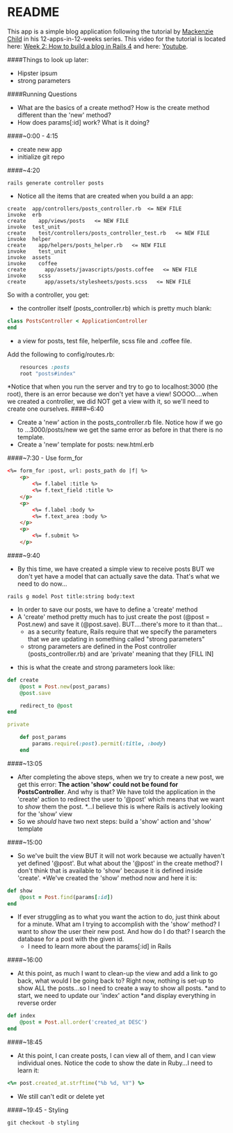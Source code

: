 # README

This app is a simple blog application following the tutorial by [Mackenzie Child](https://mackenziechild.me/) in his
12-apps-in-12-weeks series.  This video for the tutorial is located here: [Week 2: How to build a blog in Rails 4](https://mackenziechild.me/12-in-12/2/) and here: [Youtube](https://youtu.be/BI_VnnOLSKY?list=PL23ZvcdS3XPLNdRYB_QyomQsShx59tpc-).

####Things to look up later:
- Hipster ipsum
- strong parameters

####Running Questions
- What are the basics of a create method?  How is the create method different than the 'new' method?
- How does params[:id] work?  What is it doing?


####~0:00 - 4:15
- create new app
- initialize git repo

####~4:20
```shell
rails generate controller posts
```
- Notice all the items that are created when you build a an app:
```shell
create  app/controllers/posts_controller.rb  <= NEW FILE
invoke  erb
create    app/views/posts   <= NEW FILE
invoke  test_unit
create    test/controllers/posts_controller_test.rb   <= NEW FILE
invoke  helper
create    app/helpers/posts_helper.rb   <= NEW FILE
invoke    test_unit
invoke  assets
invoke    coffee
create      app/assets/javascripts/posts.coffee   <= NEW FILE
invoke    scss
create      app/assets/stylesheets/posts.scss   <= NEW FILE
```
So with a controller, you get:
  - the controller itself (posts_controller.rb) which is pretty much blank:
```ruby
class PostsController < ApplicationController
end
```
  * a view for posts, test file, helperfile, scss file and .coffee file.

Add the following to config/routes.rb:
```ruby
	resources :posts
	root "posts#index"
```
*Notice that when you run the server and try to go to localhost:3000 (the root), there is an error because we
don't yet have a view!  SOOOO....when we created a controller, we did NOT get a view with it, so we'll need
to create one ourselves.
####~6:40
- Create a 'new' action in the posts_controller.rb file.  Notice how if we go to ...3000/posts/new we get the same 
error as before in that there is no template.
- Create a 'new' template for posts: new.html.erb

####~7:30 - Use form_for
```html
<%= form_for :post, url: posts_path do |f| %>
	<p>
		<%= f.label :title %>
		<%= f.text_field :title %>
	</p>
	<p>
		<%= f.label :body %>
		<%= f.text_area :body %>
	</p>
	<p>
		<%= f.submit %>	
	</p>
```
####~9:40
- By this time, we have created a simple view to receive posts BUT we don't yet have a model that can actually
save the data.  That's what we need to do now...
```shell
rails g model Post title:string body:text
```
- In order to save our posts, we have to define a 'create' method
- A 'create' method pretty much has to just create the post (@post = Post.new) and save it (@post.save).  BUT....there's
more to it than that...
  * as a security feature, Rails require that we specify the parameters that we are updating in something called "strong
parameters"
  * strong parameters are defined in the Post controller (posts_controller.rb) and are 'private' meaning that they [FILL IN]
* this is what the create and strong parameters look like:
```ruby
def create
	@post = Post.new(post_params)
	@post.save

	redirect_to @post
end

private

	def post_params
		params.require(:post).permit(:title, :body)
	end
```
####~13:05
- After completing the above steps, when we try to create a new post, we get this error: **The action 'show' could 
not be found for PostsController**.  And why is that?  We have told the application in the 'create' action
to redirect the user to '@post' which means that we want to *show* them the post.
  *...I believe this is where Rails is actively looking for the 'show' view
- So we *should* have two next steps: build a 'show' action and 'show' template

####~15:00
- So we've built the view BUT it will not work because we actually haven't yet defined '@post'.  But what about the 
'@post' in the create method?  I don't think that is available to 'show' because it is defined inside 'create'.
*We've created the 'show' method now and here it is:
```ruby
def show
	@post = Post.find(params[:id])
end
```
- If ever struggling as to what you want the action to do, just think about for a minute.  What am I trying to
accomplish with the 'show' method?  I want to *show* the user their new post.  And how do I do that? I search
the database for a post with the given id.
  * I need to learn more about the params[:id] in Rails

####~16:00
* At this point, as much I want to clean-up the view and add a link to go back, what would I be going back to?
Right now, nothing is set-up to show ALL the posts...so I need to create a way to show all posts. 
  *and to start, we need to update our 'index' action
  *and display everything in reverse order

```ruby
def index
	@post = Post.all.order('created_at DESC')
end
```

####~18:45
* At this point, I can create posts, I can view all of them, and I can view individual ones.  Notice the code to show
the date in Ruby...I need to learn it:
```ruby
<%= post.created_at.strftime("%b %d, %Y") %>
```
* We still can't edit or delete yet

####~19:45 - Styling
```shell
git checkout -b styling
```






